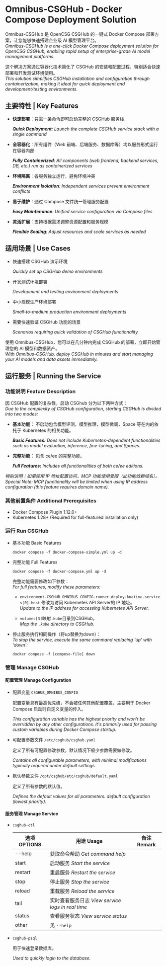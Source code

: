 # Omnibus-CSGHub - Docker Compose Deployment Solution

Omnibus-CSGHub 是 OpenCSG CSGHub 的一键式 Docker Compose 部署方案，让您能够快速搭建企业级 AI 模型管理平台。  
*Omnibus-CSGHub is a one-click Docker Compose deployment solution for OpenCSG CSGHub, enabling rapid setup of enterprise-grade AI model management platforms.*

这个解决方案通过容器化技术简化了 CSGHub 的安装和配置过程，特别适合快速部署和开发测试环境使用。  
*This solution simplifies CSGHub installation and configuration through containerization, making it ideal for quick deployment and development/testing environments.*

## 主要特性 | Key Features

- **快速部署**：只需一条命令即可启动完整的 CSGHub 服务栈  

    ***Quick Deployment**: Launch the complete CSGHub service stack with a single command*  

- **全容器化**：所有组件（Web 前端、后端服务、数据库等）均以服务形式运行在容器内部  

    ***Fully Containerized**: All components (web frontend, backend services, DB, etc.) run as containerized services*  

- **环境隔离**：各服务独立运行，避免环境冲突  

    ***Environment Isolation**: Independent services prevent environment conflicts*  

- **易于维护**：通过 Compose 文件统一管理服务配置  

    ***Easy Maintenance**: Unified service configuration via Compose files*  

- **灵活扩展**：支持根据需求调整资源配置和服务规模  

    ***Flexible Scaling**: Adjust resources and scale services as needed*  

## 适用场景 | Use Cases

- 快速搭建 CSGHub 演示环境  

    *Quickly set up CSGHub demo environments*  

- 开发测试环境部署  

    *Development and testing environment deployments*  

- 中小规模生产环境部署  

    *Small-to-medium production environment deployments*  

- 需要快速验证 CSGHub 功能的场景  

    *Scenarios requiring quick validation of CSGHub functionality*  

使用 Omnibus-CSGHub，您可以在几分钟内完成 CSGHub 的部署，立即开始管理您的 AI 模型和数据资产。  
*With Omnibus-CSGHub, deploy CSGHub in minutes and start managing your AI models and data assets immediately.*

## 运行服务 | Running the Service

### 功能说明 Feature Description

因 CSGHub 配置的复杂性，启动 CSGhub 分为以下两种方式：  
*Due to the complexity of CSGHub configuration, starting CSGHub is divided into two modes:*

- **基本功能：** 不启动包含模型评测，模型推理，模型微调，Space 等在内的依托于 Kubernetes 的相关功能。  

    ***Basic Features:** Does not include Kubernetes-dependent functionalities such as model evaluation, inference, fine-tuning, and Spaces.*

- **完整功能：** 包含 ce/ee 的完整功能。  

    ***Full Features:** Includes all functionalities of both ce/ee editions.*

*特别说明：如果使用 IP 地址配置访问，MCP 功能使用受限（此功能依赖域名）。*  
*Special Note: MCP functionality will be limited when using IP address configuration (this feature requires domain name).*

### 其他前置条件 Additional Prerequisites

- Docker Compose Plugin 1.12.0+  
- Kubernetes 1.28+ (Required for full-featured installation only)

### 运行 Run CSGHub

- 基本功能 Basic Features

    ```shell
    docker compose -f docker-compose-simple.yml up -d 
    ```

- 完整功能 Full Features

    ```shell
    docker compose -f docker-compose.yml up -d 
    ```

    完整功能需要修改如下参数：  
    *For full features, modify these parameters:*

    - `environment.CSGHUB_OMNIBUS_CONFIG.runner.deploy.knative.services[0].host` 修改为访问 Kubernetes API Server的 IP 地址。  
      *Update to the IP address for accessing Kubernetes API Server.*
    
    - `volumes[3]`映射`.kube`目录到CSGHub。  
      *Map the `.kube` directory to CSGHub.*

- 停止服务执行相同操作（将up替换为down）：  
    *To stop the service, execute the same command replacing 'up' with 'down':*

    ```shell
    docker compose -f [compose-file] down
    ```

### 管理 Manage CSGHub

#### 配置管理 Manage Configuration

- 配置变量 `CSGHUB_OMNIBUS_CONFIG`

    配置变量具有最高优先级，不会被任何其他配置覆盖，主要用于 Docker Compose 启动时自定义变量的传入。

    *This configuration variable has the highest priority and won't be overridden by any other configurations. It's primarily used for passing custom variables during Docker Compose startup.*

- 可配置参数文件 `/etc/csghub/csghub.yaml`

    定义了所有可配置修改参数，默认情况下极少参数需要做修改。

    *Contains all configurable parameters, with minimal modifications typically required under default settings.*

- 默认参数文件 `/opt/csghub/etc/csghub/default.yaml`

    定义了所有参数的默认值。

    *Defines the default values for all parameters. default configuration (lowest priority).*

#### 服务管理 Manage Service

- `csghub-ctl`

    | 选项 OPTIONS | 用途 Usage                                        | 备注 Remark |
    | ------------ | ------------------------------------------------- | ----------- |
    | --help       | 获取命令帮助 *Get command help*                   |             |
    | start        | 启动服务 *Start the service*                      |             |
    | restart      | 重启服务 *Restart the service*                    |             |
    | stop         | 停止服务 *Stop the service*                       |             |
    | reload       | 重载服务 *Reload the service*                     |             |
    | tail         | 实时查看服务日志 *View service logs in real time* |             |
    | status       | 查看服务状态 *View service status*                |             |
    | other        | 见 `--help`                                       |             |

- `csghub-psql`

    用于快速登录数据库。

    *Used to quickly login to the database.*



